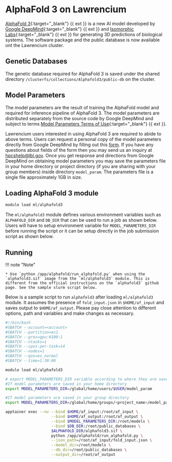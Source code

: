 # AlphaFold 3 on Lawrencium
[AlphaFold 3](https://github.com/google-deepmind/alphafold3.git){:target="_blank"} {{ ext }} is a new AI model developed by [Google DeepMind](https://deepmind.google/){:target="_blank"} {{ ext }} and [Isomorphic Labs](https://www.isomorphiclabs.com/){:target="_blank"} {{ ext }} for generating 3D predictions of biological systems. The software package and the public database is now available ont the Lawrencium cluster.

## Genetic Databases 
The genetic database required for AlphaFold 3 is saved under the shared directory `/clusterfs/collections/Alphafold3/public-db` on the cluster.

## Model Parameters
The model parameters are the result of training the AlphaFold model and required for inference pipeline of AlphaFold 3. The model parameters are distributed separately from the source code by Google DeepMind and subject to terms [Model Parameters Terms of Use](https://github.com/google-deepmind/alphafold3/blob/v3.0.0/WEIGHTS_TERMS_OF_USE.md){:target="_blank"} {{ ext }}.

Lawrencium users interested in using AlphaFold 3 are required to abide to above terms. Users can request a personal copy of the model parameters directly from Google DeepMind by filling out this [form](https://forms.gle/svvpY4u2jsHEwWYS6). If you have any questions about fields of the form then you may send us an inquiry at [hpcshelp@lbl.gov](mailto:hpcshelp@lbl.gov). Once you get response and directions from Google DeepMind on obtaining model parameters you may save the parameters file in your home directory or project directory (if you are sharing with your group members) inside directory `model_param`. The parameters file is a single file approximately 1GB in size.

## Loading AlphaFold 3 module

``` bash
module load ml/alphafold3
```

The `ml/alphafold3` module defines various environment variables such as `ALPHAFOLD_DIR` and `DB_DIR` that can be used to run a job as shown below. Users will have to setup environment variable for `MODEL_PARAMETERS_DIR` before running the script or it can be setup directly in the job submission script as shown below.
## Running 

!!! note "Note"

    * Use `python /app/alphafold/run_alphafold.py` when using the `alphafold3.sif` image from the `ml/alphafold3` module. This is different from the official instructions on the `alphafold3` github page. See the sample slurm script below.

Below is a sample script to run `alphafold3` after loading `ml/alphafold3` module. It assumes the presence of `fold_input.json` in `$HOME/af_input` and saves output to `$HOME/af_output`. Please pay close attention to different options, path and variables and make changes as necessary.

``` bash
#!/bin/bash
#SBATCH --account=<account>
#SBATCH --partition=es1
#SBATCH --gres=gpu:H100:1
#SBATCH --ntasks=1
#SBATCH --cpus-per-task=14
#SBATCH --nodes=1
#SBATCH --qos=es_normal
#SBATCH --time=1:30:00

module load ml/alphafold3

# export MODEL_PARAMETERS_DIR variable according to where they are saved
#If model parameters are saved in your home directory
export MODEL_PARAMETERS_DIR=/global/home/users/$USER/model_param

#If model parameters are saved in your group directory
export MODEL_PARAMETERS_DIR=/global/home/groups/<project_name>/model_param

apptainer exec --nv --bind $HOME/af_input:/root/af_input \
                    --bind $HOME/af_output:/root/af_output \
                    --bind $MODEL_PARAMETERS_DIR:/root/models \
                    --bind $DB_DIR:/root/public_databases \
                    $ALPHAFOLD_DIR/alphafold3.sif \
                    python /app/alphafold/run_alphafold.py \
                    --json_path=/root/af_input/fold_input.json \
                    --model_dir=/root/models \
                    --db_dir=/root/public_databases \
                    --output_dir=/root/af_output
```
